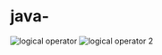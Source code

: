 # java-
![logical operator](https://user-images.githubusercontent.com/114667272/193247519-08473d6c-57fb-49a9-b164-ec5e2a3ab14e.jpeg)
![logical operator 2](https://user-images.githubusercontent.com/114667272/193247521-2bee4224-7d1a-44a4-9927-cdba6193c7e1.jpeg)
